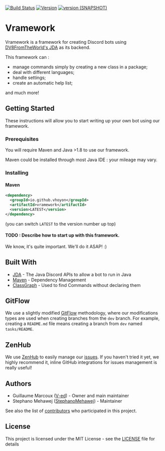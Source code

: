 [![Build Status](https://travis-ci.com/Vhoyon/Vramework.svg?branch=dev)](https://travis-ci.com/Vhoyon/Vramework) [![Version](https://img.shields.io/maven-central/v/io.github.vhoyon/vramework.svg?label=version)](https://search.maven.org/artifact/io.github.vhoyon/vramework) 
[![version (SNAPSHOT)](https://img.shields.io/nexus/s/https/oss.sonatype.org/io.github.vhoyon/vramework.svg?label=version%20(SNAPSHOT)&colorB=e60000)](https://oss.sonatype.org/#nexus-search;quick~vramework)


# Vramework

Vramework is a framework for creating Discord bots using [DV8FromTheWorld's JDA](https://github.com/DV8FromTheWorld/JDA) as its backend.

This framework can :
- manage commands simply by creating a new class in a package;
- deal with different languages;
- handle settings;
- create an automatic help list;

and much more!

## Getting Started

These instructions will allow you to start writing up your own bot using our framework.

### Prerequisites

You will require Maven and Java >1.8 to use our framework.

Maven could be installed through most Java IDE : your mileage may vary.

### Installing

#### Maven

```xml
<dependency>
  <groupId>io.github.vhoyon</groupId>
  <artifactId>vramework</artifactId>
  <version>LATEST</version>
</dependency>
```

(you can switch `LATEST` to the version number up top)

#### TODO : Describe how to start up with this framework.
We know, it's quite important. We'll do it ASAP! :)

## Built With

- [JDA](https://github.com/DV8FromTheWorld/JDA) - The Java Discord APIs to allow a bot to run in Java
- [Maven](https://maven.apache.org/) - Dependency Management
- [ClassGraph](https://github.com/classgraph/classgraph) - Used to find Commands without declaring them

## GitFlow

We use a slightly modified [GitFlow](https://www.atlassian.com/git/tutorials/comparing-workflows/gitflow-workflow) methodology, where our modifications types are used when creating branches from the `dev` branch. For example, creating a `README.md` file means creating a branch from `dev` named `tasks/README`.

## ZenHub

We use [ZenHub](https://www.zenhub.com/) to easily manage our [issues](https://github.com/Vhoyon/Vramework/issues). If you haven't tried it yet, we highly recommend it, inline GitHub integrations for issues management is really useful!

## Authors

- Guillaume Marcoux ([V-ed](https://github.com/V-ed)) - Owner and main maintainer
- Stephano Mehawej ([StephanoMehawej](https://github.com/StephanoMehawej)) - Maintainer

See also the list of [contributors](https://github.com/Vhoyon/Vramework/contributors) who participated in this project.

## License

This project is licensed under the MIT License - see the [LICENSE](LICENSE) file for details
